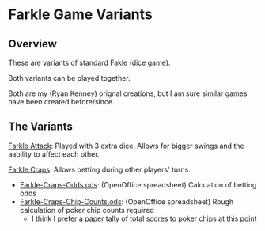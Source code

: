 Farkle Game Variants
================

Overview
----------------

These are variants of standard Fakle (dice game).

Both variants can be played together.

Both are my (Ryan Kenney) orignal creations,
but I am sure similar games have been created before/since.


The Variants
----------------

[Farkle Attack](docs/Farkle-Attack.md): Played with 3 extra dice. Allows for bigger swings and the aability to affect each other.

[Farkle Craps](docs/Farkle-Craps.md): Allows betting during other players' turns.

* [Farkle-Craps-Odds.ods](docs/Farkle-Craps-Odds.ods): (OpenOffice spreadsheet) Calcuation of betting odds
* [Farkle-Craps-Chip-Counts.ods](docs/Farkle-Craps-Chip-Counts.ods): (OpenOffice spreadsheet) Rough calculation of poker chip counts required
    * I think I prefer a paper tally of total scores to poker chips at this point

